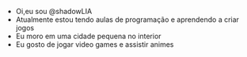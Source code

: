 - Oi,eu sou @shadowLIA
- Atualmente estou tendo aulas de programação e aprendendo a criar jogos
- Eu moro em uma cidade pequena no interior
- Eu gosto de jogar video games e assistir animes




